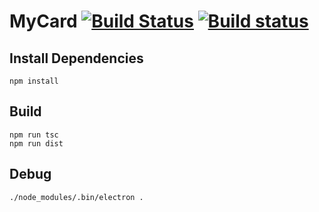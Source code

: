 # MyCard [![Build Status](https://travis-ci.org/mycard/mycard.svg?branch=v3)](https://travis-ci.org/mycard/mycard) [![Build status](https://ci.appveyor.com/api/projects/status/t4jyh0rkwh0nep7w?svg=true)](https://ci.appveyor.com/project/zh99998/mycard)

## Install Dependencies
```
npm install
```

## Build
```
npm run tsc
npm run dist
```

## Debug
```
./node_modules/.bin/electron .
```
